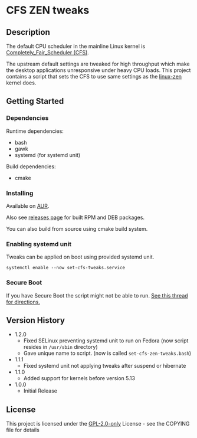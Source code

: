 # CFS ZEN tweaks

## Description

The default CPU scheduler in the mainline Linux kernel
is [Completely_Fair_Scheduler (CFS)](https://en.wikipedia.org/wiki/Completely_Fair_Scheduler).

The upstream default settings are tweaked for high throughput which make the desktop applications
unresponsive under heavy CPU loads. This project contains a script that sets the CFS to use same
settings as the [linux-zen ](https://github.com/zen-kernel/zen-kernel) kernel does.

## Getting Started

### Dependencies

Runtime dependencies:

* bash
* gawk
* systemd (for systemd unit)

Build dependencies:

* cmake

### Installing

Available on [AUR](https://aur.archlinux.org/packages/cfs-zen-tweaks/).

Also see [releases page](https://github.com/igo95862/cfs-zen-tweaks/releases/tag/1.0.0) for built RPM and DEB packages.

You can also build from source using cmake build system.

### Enabling systemd unit

Tweaks can be applied on boot using provided systemd unit.

```
systemctl enable --now set-cfs-tweaks.service
```

### Secure Boot

If you have Secure Boot the script might not be able to run. [See this thread for directions.](https://github.com/igo95862/cfs-zen-tweaks/issues/3)

## Version History

* 1.2.0
    * Fixed SELinux preventing systemd unit to run on Fedora (now script resides in `/usr/sbin` directory)
    * Gave unique name to script. (now is called `set-cfs-zen-tweaks.bash`)
* 1.1.1
    * Fixed systemd unit not applying tweaks after suspend or hibernate
* 1.1.0
    * Added support for kernels before version 5.13
* 1.0.0
    * Initial Release

## License

This project is licensed under the [GPL-2.0-only](https://spdx.org/licenses/GPL-2.0-only.html) License - see the COPYING file for details
